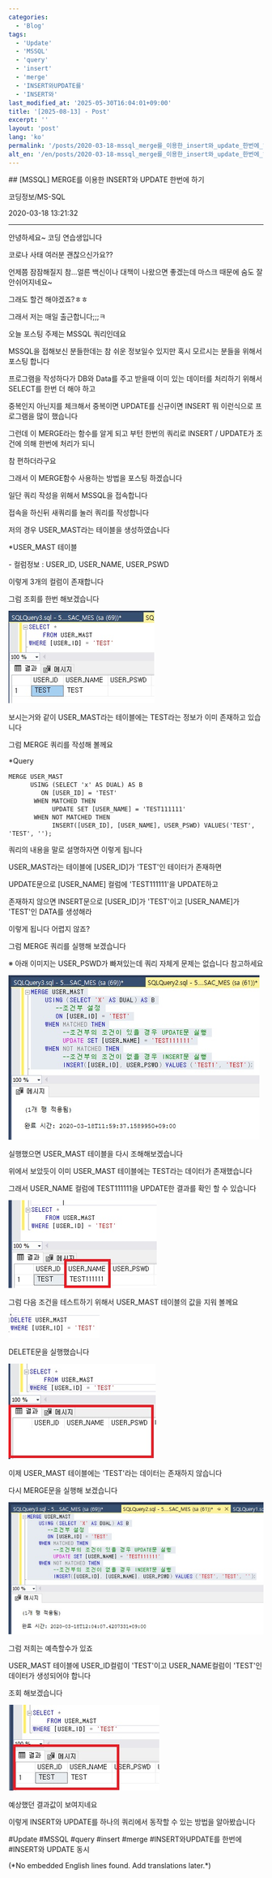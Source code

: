 ```yaml
---
categories:
  - 'Blog'
tags:
  - 'Update'
  - 'MSSQL'
  - 'query'
  - 'insert'
  - 'merge'
  - 'INSERT와UPDATE를'
  - 'INSERT와'
last_modified_at: '2025-05-30T16:04:01+09:00'
title: '[2025-08-13] - Post'
excerpt: ''
layout: 'post'
lang: 'ko'
permalink: '/posts/2020-03-18-mssql_merge를_이용한_insert와_update_한번에_하기/'
alt_en: '/en/posts/2020-03-18-mssql_merge를_이용한_insert와_update_한번에_하기/'
---
```


<div class="lang-panel lang-ko" lang="ko">
## [MSSQL] MERGE를 이용한 INSERT와 UPDATE 한번에 하기

코딩정보/MS-SQL

2020-03-18 13:21:32

* * *

안녕하세요~ 코딩 연습생입니다

코로나 사태 여러분 괜찮으신가요??

언제쯤 잠잠해질지 참...얼른 백신이나 대책이 나왔으면 좋겠는데 마스크 때문에 숨도 잘 안쉬어지네요~

그래도 할건 해야겠죠?ㅎㅎ

그래서 저는 매일 출근합니다;;;ㅋ

오늘 포스팅 주제는 MSSQL 쿼리인데요

MSSQL을 접해보신 분들한데는 참 쉬운 정보일수 있지만 혹시 모르시는 분들을 위해서 포스팅 합니다

프로그램을 작성하다가 DB와 Data를 주고 받을때 이미 있는 데이터를 처리하기 위해서 SELECT를 한번 더 해야 하고

중복인지 아닌지를 체크해서 중복이면 UPDATE를 신규이면 INSERT 뭐 이런식으로 프로그램을 많이 했습니다

그런데 이 MERGE라는 함수를 알게 되고 부턴 한번의 쿼리로 INSERT / UPDATE가 조건에 의해 한번에 처리가 되니

참 편하더라구요

그래서 이 MERGE함수 사용하는 방법을 포스팅 하겠습니다

일단 쿼리 작성을 위해서 MSSQL을 접속합니다

접속을 하신뒤 새쿼리를 눌러 쿼리를 작성합니다

저의 경우 USER_MAST라는 테이블을 생성하였습니다

*USER_MAST 테이블

\- 컬럼정보 : USER_ID, USER_NAME, USER_PSWD

이렇게 3개의 컬럼이 존재합니다

그럼 조회를 한번 해보겠습니다

![](/assets/images/mssql_merge를_이용한_insert와_update_한번에_하기/img.jpg)

보시는거와 같이 USER_MAST라는 테이블에는 TEST라는 정보가 이미 존재하고 있습니다

그럼 MERGE 쿼리를 작성해 볼께요

*Query
    
    
    MERGE USER_MAST
          USING (SELECT 'x' AS DUAL) AS B
             ON [USER_ID] = 'TEST'
           WHEN MATCHED THEN
                UPDATE SET [USER_NAME] = 'TEST111111'
           WHEN NOT MATCHED THEN
                INSERT([USER_ID], [USER_NAME], USER_PSWD) VALUES('TEST', 'TEST', '');

쿼리의 내용을 말로 설명하자면 이렇게 됩니다

USER_MAST라는 테이블에 [USER_ID]가 'TEST'인 테이터가 존재하면

UPDATE문으로 [USER_NAME] 컬럼에 'TEST111111'을 UPDATE하고

존재하지 않으면 INSERT문으로 [USER_ID]가 'TEST'이고 [USER_NAME]가 'TEST'인 DATA를 생성해라

이렇게 됩니다 어렵지 않죠?

그럼 MERGE 쿼리를 실행해 보겠습니다

※ 아래 이미지는 USER_PSWD가 빠져있는데 쿼리 자체게 문제는 없습니다 참고하세요

![](/assets/images/mssql_merge를_이용한_insert와_update_한번에_하기/img_1.jpg)

실행했으면 USER_MAST 테이블을 다시 조해해보겠습니다

위에서 보았듯이 이미 USER_MAST 테이블에는 TEST라는 데이터가 존재했습니다

그래서 USER_NAME 컬럼에 TEST111111을 UPDATE한 결과를 확인 할 수 있습니다

![](/assets/images/mssql_merge를_이용한_insert와_update_한번에_하기/img_2.jpg)

그럼 다음 조건을 테스트하기 위해서 USER_MAST 테이블의 값을 지워 볼께요

![](/assets/images/mssql_merge를_이용한_insert와_update_한번에_하기/img_3.jpg)

DELETE문을 실행했습니다

![](/assets/images/mssql_merge를_이용한_insert와_update_한번에_하기/img_4.jpg)

이제 USER_MAST 테이블에는 'TEST'라는 데이터는 존재하지 않습니다

다시 MERGE문을 실행해 보겠습니다

![](/assets/images/mssql_merge를_이용한_insert와_update_한번에_하기/img_5.jpg)

그럼 저희는 예측할수가 있죠

USER_MAST 테이블에 USER_ID컬럼이 'TEST'이고 USER_NAME컬럼이 'TEST'인 데이터가 생성되어야 합니다

조회 해보겠습니다

![](/assets/images/mssql_merge를_이용한_insert와_update_한번에_하기/img_6.jpg)

예상했던 결과값이 보여지네요

이렇게 INSERT와 UPDATE를 하나의 쿼리에서 동작할 수 있는 방법을 알아봤습니다

  

#Update #MSSQL #query #insert #merge #INSERT와UPDATE를 한번에 #INSERT와 UPDATE 동시


</div>
<div class="lang-panel lang-en" lang="en">
(*No embedded English lines found. Add translations later.*)

</div>
